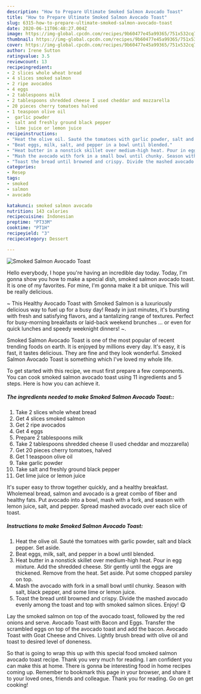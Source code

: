 ```yaml
---
description: "How to Prepare Ultimate Smoked Salmon Avocado Toast"
title: "How to Prepare Ultimate Smoked Salmon Avocado Toast"
slug: 6315-how-to-prepare-ultimate-smoked-salmon-avocado-toast
date: 2020-06-11T06:48:27.004Z
image: https://img-global.cpcdn.com/recipes/9b60477e45a99365/751x532cq70/smoked-salmon-avocado-toast-recipe-main-photo.jpg
thumbnail: https://img-global.cpcdn.com/recipes/9b60477e45a99365/751x532cq70/smoked-salmon-avocado-toast-recipe-main-photo.jpg
cover: https://img-global.cpcdn.com/recipes/9b60477e45a99365/751x532cq70/smoked-salmon-avocado-toast-recipe-main-photo.jpg
author: Irene Sutton
ratingvalue: 3.5
reviewcount: 13
recipeingredient:
- 2 slices whole wheat bread
- 4 slices smoked salmon
- 2 ripe avocados
- 4 eggs
- 2 tablespoons milk
- 2 tablespoons shredded cheese I used cheddar and mozzarella
- 20 pieces cherry tomatoes halved
- 1 teaspoon olive oil
-  garlic powder
-  salt and freshly ground black pepper
-  lime juice or lemon juice
recipeinstructions:
- "Heat the olive oil. Sauté the tomatoes with garlic powder, salt and black pepper. Set aside."
- "Beat eggs, milk, salt, and pepper in a bowl until blended."
- "Heat butter in a nonstick skillet over medium-high heat. Pour in egg mixture. Add the shredded cheese. Stir gently until the eggs are thickened. Remove from the heat. Set aside. Put some chopped parsley on top."
- "Mash the avocado with fork in a small bowl until chunky. Season with salt, black pepper, and some lime or lemon juice."
- "Toast the bread until browned and crispy. Divide the mashed avocado evenly among the toast and top with smoked salmon slices. Enjoy! 😋"
categories:
- Resep
tags:
- smoked
- salmon
- avocado

katakunci: smoked salmon avocado
nutrition: 143 calories
recipecuisine: Indonesian
preptime: "PT33M"
cooktime: "PT1H"
recipeyield: "3"
recipecategory: Dessert

---
```



![Smoked Salmon Avocado Toast](https://img-global.cpcdn.com/recipes/9b60477e45a99365/751x532cq70/smoked-salmon-avocado-toast-recipe-main-photo.jpg)

Hello everybody, I hope you're having an incredible day today. Today, I'm gonna show you how to make a special dish, smoked salmon avocado toast. It is one of my favorites. For mine, I'm gonna make it a bit unique. This will be really delicious.

~ This Healthy Avocado Toast with Smoked Salmon is a luxuriously delicious way to fuel up for a busy day! Ready in just minutes, it&#39;s bursting with fresh and satisfying flavors, and a tantalizing range of textures. Perfect for busy-morning breakfasts or laid-back weekend brunches … or even for quick lunches and speedy weeknight dinners! ~.

Smoked Salmon Avocado Toast is one of the most popular of recent trending foods on earth. It is enjoyed by millions every day. It's easy, it is fast, it tastes delicious. They are fine and they look wonderful. Smoked Salmon Avocado Toast is something which I've loved my whole life.


To get started with this recipe, we must first prepare a few components. You can cook smoked salmon avocado toast using 11 ingredients and 5 steps. Here is how you can achieve it.

##### The ingredients needed to make Smoked Salmon Avocado Toast::

1. Take 2 slices whole wheat bread
1. Get 4 slices smoked salmon
1. Get 2 ripe avocados
1. Get 4 eggs
1. Prepare 2 tablespoons milk
1. Take 2 tablespoons shredded cheese (I used cheddar and mozzarella)
1. Get 20 pieces cherry tomatoes, halved
1. Get 1 teaspoon olive oil
1. Take  garlic powder
1. Take  salt and freshly ground black pepper
1. Get  lime juice or lemon juice


It&#39;s super easy to throw together quickly, and a healthy breakfast. Wholemeal bread, salmon and avocado is a great combo of fiber and healthy fats. Put avocado into a bowl, mash with a fork, and season with lemon juice, salt, and pepper. Spread mashed avocado over each slice of toast. 

##### Instructions to make Smoked Salmon Avocado Toast:

1. Heat the olive oil. Sauté the tomatoes with garlic powder, salt and black pepper. Set aside.
1. Beat eggs, milk, salt, and pepper in a bowl until blended.
1. Heat butter in a nonstick skillet over medium-high heat. Pour in egg mixture. Add the shredded cheese. Stir gently until the eggs are thickened. Remove from the heat. Set aside. Put some chopped parsley on top.
1. Mash the avocado with fork in a small bowl until chunky. Season with salt, black pepper, and some lime or lemon juice.
1. Toast the bread until browned and crispy. Divide the mashed avocado evenly among the toast and top with smoked salmon slices. Enjoy! 😋


Lay the smoked salmon on top of the avocado toast, followed by the red onions and serve. Avocado Toast with Bacon and Eggs. Transfer the scrambled eggs on top of the avocado toast and add the bacon. Avocado Toast with Goat Cheese and Chives. Lightly brush bread with olive oil and toast to desired level of doneness. 

So that is going to wrap this up with this special food smoked salmon avocado toast recipe. Thank you very much for reading. I am confident you can make this at home. There is gonna be interesting food in home recipes coming up. Remember to bookmark this page in your browser, and share it to your loved ones, friends and colleague. Thank you for reading. Go on get cooking!
